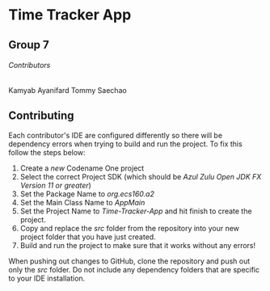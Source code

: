 # Time Tracker App

## Group 7

###### Contributors
Kamyab Ayanifard
Tommy Saechao

## Contributing
Each contributor's IDE are configured differently so there will be dependency errors when trying to build and run the project. To fix this follow the steps below:

1. Create a *new* Codename One project
2. Select the correct Project SDK (which should be *Azul Zulu Open JDK FX Version 11 or greater*)
3. Set the Package Name to *org.ecs160.a2*
4. Set the Main Class Name to *AppMain*
5. Set the Project Name to *Time-Tracker-App* and hit finish to create the project.
6. Copy and replace the *src* folder from the repository into your new project folder that you have just created.
7. Build and run the project to make sure that it works without any errors!

When pushing out changes to GitHub, clone the repository and push out only the *src* folder. Do not include any dependency folders that are specific to your IDE installation. 